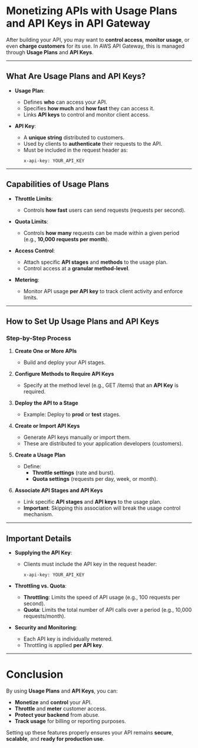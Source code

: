 # **Monetizing APIs with Usage Plans and API Keys in API Gateway**

After building your API, you may want to **control access**, **monitor usage**, or even **charge customers** for its use. In AWS API Gateway, this is managed through **Usage Plans** and **API Keys**.

---

## **What Are Usage Plans and API Keys?**

- **Usage Plan**:
  - Defines **who** can access your API.
  - Specifies **how much** and **how fast** they can access it.
  - Links **API keys** to control and monitor client access.

- **API Key**:
  - A **unique string** distributed to customers.
  - Used by clients to **authenticate** their requests to the API.
  - Must be included in the request header as:  
    ```
    x-api-key: YOUR_API_KEY
    ```

---

## **Capabilities of Usage Plans**

- **Throttle Limits**:
  - Controls **how fast** users can send requests (requests per second).

- **Quota Limits**:
  - Controls **how many** requests can be made within a given period (e.g., **10,000 requests per month**).

- **Access Control**:
  - Attach specific **API stages** and **methods** to the usage plan.
  - Control access at a **granular method-level**.

- **Metering**:
  - Monitor API usage **per API key** to track client activity and enforce limits.

---

## **How to Set Up Usage Plans and API Keys**

### **Step-by-Step Process**

1. **Create One or More APIs**
   - Build and deploy your API stages.

2. **Configure Methods to Require API Keys**
   - Specify at the method level (e.g., GET /items) that an **API Key** is required.

3. **Deploy the API to a Stage**
   - Example: Deploy to **prod** or **test** stages.

4. **Create or Import API Keys**
   - Generate API keys manually or import them.
   - These are distributed to your application developers (customers).

5. **Create a Usage Plan**
   - Define:
     - **Throttle settings** (rate and burst).
     - **Quota settings** (requests per day, week, or month).

6. **Associate API Stages and API Keys**
   - Link specific **API stages** and **API keys** to the usage plan.
   - **Important**: Skipping this association will break the usage control mechanism.

---

## **Important Details**

- **Supplying the API Key**:
  - Clients must include the API key in the request header:
    ```
    x-api-key: YOUR_API_KEY
    ```

- **Throttling vs. Quota**:
  - **Throttling**: Limits the speed of API usage (e.g., 100 requests per second).
  - **Quota**: Limits the total number of API calls over a period (e.g., 10,000 requests/month).

- **Security and Monitoring**:
  - Each API key is individually metered.
  - Throttling is applied **per API key**.

---

# **Conclusion**

By using **Usage Plans** and **API Keys**, you can:
- **Monetize** and **control** your API.
- **Throttle** and **meter** customer access.
- **Protect your backend** from abuse.
- **Track usage** for billing or reporting purposes.

Setting up these features properly ensures your API remains **secure**, **scalable**, and **ready for production use**.
